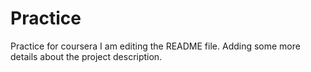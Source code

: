 # Practice
Practice for coursera
I am editing the README file. Adding some more details about the project description.
